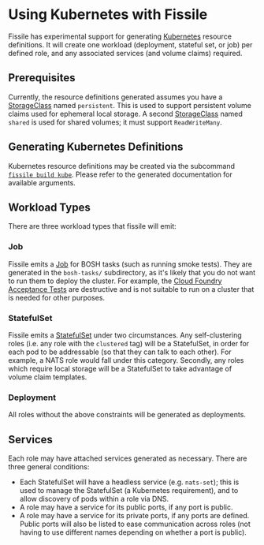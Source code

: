 # Using Kubernetes with Fissile

Fissile has experimental support for generating [Kubernetes] resource
definitions.  It will create one workload (deployment, stateful set, or job) per
defined role, and any associated services (and volume claims) required.

[Kubernetes]: https://kubernetes.io/

## Prerequisites
Currently, the resource definitions generated assumes you have a [StorageClass]
named `persistent`.  This is used to support persistent volume claims used for
ephemeral local storage.  A second [StorageClass] named `shared` is used for
shared volumes; it must support `ReadWriteMany`.

[StorageClass]: https://kubernetes.io/docs/resources-reference/v1.6/#storageclass-v1-storage

## Generating Kubernetes Definitions
Kubernetes resource definitions may be created via the subcommand
[`fissile build kube`].  Please refer to the generated documentation for
available arguments.

[`fissile build kube`]: ./generated/fissile_build_kube.md

## Workload Types
There are three workload types that fissile will emit:

### Job
Fissile emits a [Job] for BOSH tasks (such as running smoke tests).  They are
generated in the `bosh-tasks/` subdirectory, as it's likely that you do not want
to run them to deploy the cluster.  For example, the
[Cloud Foundry Acceptance Tests] are destructive and is not suitable to run on a
cluster that is needed for other purposes.

[Job]: https://kubernetes.io/docs/resources-reference/v1.6/#job-v1-batch
[Cloud Foundry Acceptance Tests]: https://github.com/cloudfoundry/cf-acceptance-tests

### StatefulSet
Fissile emits a [StatefulSet] under two circumstances.  Any self-clustering
roles (i.e. any role with the `clustered` tag) will be a StatefulSet, in order
for each pod to be addressable (so that they can talk to each other).  For
example, a NATS role would fall under this category.  Secondly, any roles which
require local storage will be a StatefulSet to take advantage of volume claim
templates.

[StatefulSet]: https://kubernetes.io/docs/resources-reference/v1.6/#statefulset-v1beta1-apps

### Deployment
All roles without the above constraints will be generated as deployments.

## Services

Each role may have attached services generated as necessary.  There are three
general conditions:

- Each StatefulSet will have a headless service (e.g. `nats-set`); this is used
  to manage the StatefulSet (a Kubernetes requirement), and to allow discovery
  of pods within a role via DNS.
- A role may have a service for its public ports, if any port is public.
- A role may have a service for its private ports, if any ports are defined.
  Public ports will also be listed to ease communication across roles (not
  having to use different names depending on whether a port is public).
